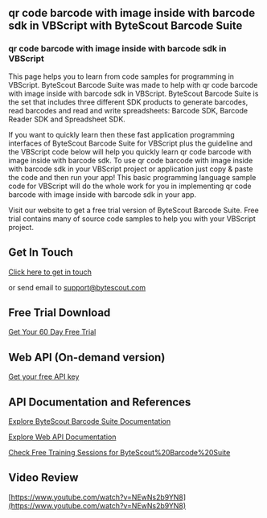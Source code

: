 ## qr code barcode with image inside with barcode sdk in VBScript with ByteScout Barcode Suite

### qr code barcode with image inside with barcode sdk in VBScript

This page helps you to learn from code samples for programming in VBScript. ByteScout Barcode Suite was made to help with qr code barcode with image inside with barcode sdk in VBScript. ByteScout Barcode Suite is the set that includes three different SDK products to generate barcodes, read barcodes and read and write spreadsheets: Barcode SDK, Barcode Reader SDK and Spreadsheet SDK.

If you want to quickly learn then these fast application programming interfaces of ByteScout Barcode Suite for VBScript plus the guideline and the VBScript code below will help you quickly learn qr code barcode with image inside with barcode sdk. To use qr code barcode with image inside with barcode sdk in your VBScript project or application just copy & paste the code and then run your app! This basic programming language sample code for VBScript will do the whole work for you in implementing qr code barcode with image inside with barcode sdk in your app.

Visit our website to get a free trial version of ByteScout Barcode Suite. Free trial contains many of source code samples to help you with your VBScript project.

## Get In Touch

[Click here to get in touch](https://bytescout.zendesk.com/hc/en-us/requests/new?subject=ByteScout%20Barcode%20Suite%20Question)

or send email to [support@bytescout.com](mailto:support@bytescout.com?subject=ByteScout%20Barcode%20Suite%20Question) 

## Free Trial Download

[Get Your 60 Day Free Trial](https://bytescout.com/download/web-installer?utm_source=github-readme)

## Web API (On-demand version)

[Get your free API key](https://pdf.co/documentation/api?utm_source=github-readme)

## API Documentation and References

[Explore ByteScout Barcode Suite Documentation](https://bytescout.com/documentation/index.html?utm_source=github-readme)

[Explore Web API Documentation](https://pdf.co/documentation/api?utm_source=github-readme)

[Check Free Training Sessions for ByteScout%20Barcode%20Suite](https://academy.bytescout.com/)

## Video Review

[https://www.youtube.com/watch?v=NEwNs2b9YN8](https://www.youtube.com/watch?v=NEwNs2b9YN8)